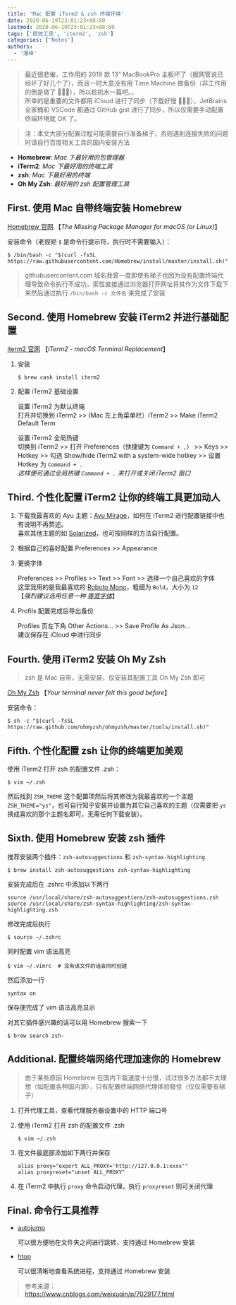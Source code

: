 ```yaml
---
title: 'Mac 配置 iTerm2 & zsh 终端环境'
date: 2020-06-19T23:01:23+08:00
lastmod: 2020-06-19T23:01:23+08:00
tags: ['提效工具', 'iterm2', 'zsh']
categories: ['Notes']
authors:
  - '潘峰'
---
```


> 最近很悲催，工作用的 2019 款 13“ MacBookPro 主板坏了（据网管说已经坏了好几个了），而且一时大意没有用 Time Machine 做备份（非工作用的倒是做了 🤪🤪🤪），所以趁机水一篇吧。。  
> 所幸的是重要的文件都用 iCloud 进行了同步（下载好慢 🤪🤪🤪），JetBrains 全家桶和 VSCode 都通过 GitHub gist 进行了同步，所以仅需要手动配置终端环境就 OK 了。

> 注：本文大部分配置过程可能需要自行准备梯子，否则遇到连接失败的问题时请自行百度相关工具的国内安装方法

- **Homebrew**: _Mac 下最好用的包管理器_
- **iTerm2**: _Mac 下最好用的终端工具_
- **zsh**: _Mac 下最好用的终端_
- **Oh My Zsh**: _最好用的 zsh 配置管理工具_

## First. 使用 Mac 自带终端安装 Homebrew

[Homebrew 官网](https://brew.sh/) 【_The Missing Package Manager for macOS (or Linux)_】

安装命令（老规矩 `$` 是命令行提示符，执行时不需要输入）：

```shell
$ /bin/bash -c "$(curl -fsSL https://raw.githubusercontent.com/Homebrew/install/master/install.sh)"
```

> githubusercontent.com 域名我曾一度即使有梯子也因为没有配置终端代理导致命令执行不成功，索性直接通过浏览器打开网址将其作为文件下载下来然后通过执行 `/bin/bash -c 文件名` 来完成了安装

## Second. 使用 Homebrew 安装 iTerm2 并进行基础配置

[iterm2 官网](https://www.iterm2.com/) 【_iTerm2 - macOS Terminal Replacement_】

1. 安装

   ```shell
   $ brew cask install iterm2
   ```

2. 配置 iTerm2 基础设置

   设置 iTerm2 为默认终端  
   打开并切换到 iTerm2 >> (Mac 左上角菜单栏）iTerm2 >> Make iTerm2 Default Term

   设置 iTerm2 全局热键  
   切换到 iTerm2 >> 打开 Preferences（快捷键为 `Command + ,`） >> Keys >> Hotkey >> 勾选 Show/hide iTerm2 with a system-wide hotkey >> 设置 Hotkey 为 `Command + .`  
   _这样便可通过全局热键 `Command + .` 来打开或关闭 iTerm2 窗口_

## Third. 个性化配置 iTerm2 让你的终端工具更加动人

1. 下载我最喜欢的 Ayu 主题：[Ayu Mirage](https://github.com/michelegera/iterm2-ayu-mirage)，如何在 iTerm2 进行配置链接中也有说明不再赘述。  
   喜欢其他主题的如 [Solarized](https://ethanschoonover.com/solarized/)，也可按同样的方法自行配置。

2. 根据自己的喜好配置 Preferences >> Appearance

3. 更换字体

   Preferences >> Profiles >> Text >> Font >> 选择一个自己喜欢的字体  
   这里我用的是我最喜欢的 [Roboto Mono](https://fonts.google.com/specimen/Roboto+Mono)，粗细为 `Bold`，大小为 `12`  
   【_强烈建议选用任意一种 [等宽字体](https://baike.baidu.com/item/%E7%AD%89%E5%AE%BD%E5%AD%97%E4%BD%93)_】

4. Profils 配置完成后导出备份

   Profiles 页左下角 Other Actions... >> Save Profile As Json...  
   建议保存在 iCloud 中进行同步

## Fourth. 使用 iTerm2 安装 Oh My Zsh

> zsh 是 Mac 自带，无需安装，仅安装其配置工具 Oh My Zsh 即可

[Oh My Zsh](https://ohmyz.sh/) 【_Your terminal never felt this good before_】

安装命令：

```shell
$ sh -c "$(curl -fsSL https://raw.github.com/ohmyzsh/ohmyzsh/master/tools/install.sh)"
```

## Fifth. 个性化配置 zsh 让你的终端更加美观

使用 iTerm2 打开 zsh 的配置文件 .zsh：

```shell
$ vim ~/.zsh
```

然后找到 `ZSH_THEME` 这个配置项然后将其修改为我最喜欢的一个主题 `ZSH_THEME="ys"`，也可自行知乎安装并设置为其它自己喜欢的主题（仅需要把 `ys` 换成喜欢的那个主题名即可，无需任何下载安装）。

## Sixth. 使用 Homebrew 安装 zsh 插件

推荐安装两个插件：`zsh-autosuggestions` 和 `zsh-syntax-highlighting`

```shell
$ brew install zsh-autosuggestions zsh-syntax-highlighting
```

安装完成后在 .zshrc 中添加以下两行

```vim
source /usr/local/share/zsh-autosuggestions/zsh-autosuggestions.zsh
source /usr/local/share/zsh-syntax-highlighting/zsh-syntax-highlighting.zsh
```

修改完成后执行

```shell
$ source ~/.zshrc
```

同时配置 vim 语法高亮

```shell
$ vim ~/.vimrc  # 没有该文件的话会同时创建
```

然后添加一行

```shell
syntax on
```

保存便完成了 vim 语法高亮显示

对其它插件感兴趣的话可以用 Homebrew 搜索一下

```shell
$ brew search zsh-
```

## Additional. 配置终端网络代理加速你的 Homebrew

> 由于某些原因 Homebrew 在国内下载速度十分慢，试过很多方法都不太理想（如配置各种国内源），只有配置终端网络代理体验极佳（仅仅需要有梯子）

1. 打开代理工具，查看代理服务器设置中的 HTTP 端口号

2. 使用 iTerm2 打开 zsh 的配置文件 .zsh

   ```shell
   $ vim ~/.zsh
   ```

3. 在文件最底部添加如下两行并保存

   ```
   alias proxy="export ALL_PROXY='http://127.0.0.1:xxxx'"
   alias proxyreset="unset ALL_PROXY"
   ```

4. 在 iTerm2 中执行 `proxy` 命令启动代理，执行 `proxyreset` 则可关闭代理

## Final. 命令行工具推荐

- [autojump](https://github.com/wting/autojump)

  可以很方便地在文件夹之间进行跳转，支持通过 Homebrew 安装

- [htop](https://hisham.hm/htop/)

  可以很清晰地查看系统进程，支持通过 Homebrew 安装

> 参考来源：  
> https://www.cnblogs.com/weixuqin/p/7029177.html
